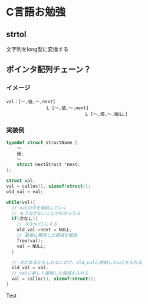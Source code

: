 # C言語お勉強

## strtol
文字列をlong型に変換する

## ポインタ配列チェーン？

### イメージ
``` text
val：[～,値,～,next]
　　　　　　　　  L [～,値,～,next]
                              L [～,値,～,NULL]
```

### 実装例

``` C
typedef struct structName {
    ～
    値;
    ～
    struct nextStruct *next;
};

struct val;
val = calloc(1, sizeof(struct));
old_val = val;

while(val){
  // valの中を格納していく
  // もう次がないことがわかったら
  if(次なし){
    // 次をnullにする
    old_val->next = NULL;
    // 最後に確保した領域を解放
    free(val);
    val = NULL;
  }

  // 次があるかもしれないので、old_valに格納したvalを入れる
  old_val = val;
  // valに新しく確保した領域を入れる
  val = calloc(1, sizeof(struct));
}
```

Test

